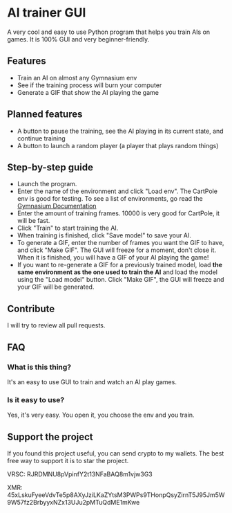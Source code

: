 # AI trainer GUI
A very cool and easy to use Python program that helps you train AIs on games. It is 100% GUI and very beginner-friendly.
## Features
- Train an AI on almost any Gymnasium env
- See if the training process will burn your computer
- Generate a GIF that show the AI playing the game

## Planned features
- A button to pause the training, see the AI playing in its current state, and continue training
- A button to launch a random player (a player that plays random things)

## Step-by-step guide
- Launch the program.
- Enter the name of the environment and click "Load env". The CartPole env is good for testing. To see a list of environments, go read the [Gymnasium Documentation](https://gymnasium.farama.org/)
- Enter the amount of training frames. 10000 is very good for CartPole, it will be fast.
- Click "Train" to start training the AI.
- When training is finished, click "Save model" to save your AI.
- To generate a GIF, enter the number of frames you want the GIF to have, and click "Make GIF". The GUI will freeze for a moment, don't close it. When it is finished, you will have a GIF of your AI playing the game!
- If you want to re-generate a GIF for a previously trained model, load **the same environment as the one used to train the AI** and load the model using the "Load model" button. Click "Make GIF", the GUI will freeze and your GIF will be generated.

## Contribute
I will try to review all pull requests.

## FAQ
### What is this thing?
It's an easy to use GUI to train and watch an AI play games.
### Is it easy to use?
Yes, it's very easy. You open it, you choose the env and you train.

## Support the project
If you found this project useful, you can send crypto to my wallets. The best free way to support it is to star the project.

VRSC: RJRDMNU8pVpinfY2t13NFaBAQ8m1vjw3G3

XMR: 45xLskuFyeeVdvTe5p8AXyJziLKaZYtsM3PWPs9THonpQsyZirnT5J95Jm5W9W57fz2BrbyyxNZx13UJu2pMTuQdME1mKwe

